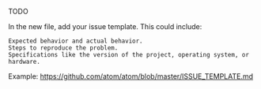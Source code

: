 TODO

In the new file, add your issue template. This could include:

    Expected behavior and actual behavior.
    Steps to reproduce the problem.
    Specifications like the version of the project, operating system, or hardware.

Example:
https://github.com/atom/atom/blob/master/ISSUE_TEMPLATE.md

